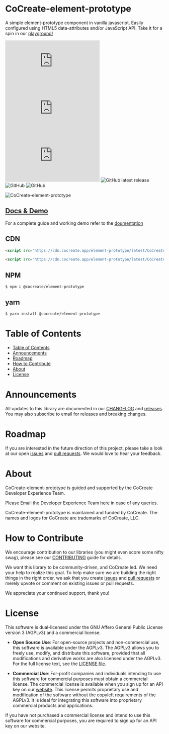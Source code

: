 # CoCreate-element-prototype

A simple element-prototype component in vanilla javascript. Easily configured using HTML5 data-attributes and/or JavaScript API. Take it for a spin in our [playground!](https://cocreate.app/docs/element-prototype)

![min file size in bytes](https://img.badgesize.io/https://cdn.cocreate.app/element-prototype/latest/CoCreate-element-prototype.min.js?style=flat-square&label=minified&color=orange)
![gzip file size in bytes](https://img.badgesize.io/https://cdn.cocreate.app/element-prototype/latest/CoCreate-element-prototype.min.js?compression=gzip&style=flat-square&label=gzip&color=yellow)
![brotlifile size in bytes](https://img.badgesize.io/https://cdn.cocreate.app/element-prototype/latest/CoCreate-element-prototype.min.js?compression=brotli&style=flat-square&label=brotli)
![GitHub latest release](https://img.shields.io/github/v/release/CoCreate-app/CoCreate-element-prototype?style=flat-square)
![GitHub](https://img.shields.io/github/license/CoCreate-app/CoCreate-element-prototype?style=flat-square)
![GitHub](https://img.shields.io/static/v1?style=flat-square&label=&message=Hiring&color=blueviolet)

![CoCreate-element-prototype](https://cdn.cocreate.app/docs/CoCreate-element-prototype.gif)

## [Docs & Demo](https://cocreate.app/docs/element-prototype)

For a complete guide and working demo refer to the [doumentation](https://cocreate.app/docs/element-prototype)

## CDN

```html
<script src="https://cdn.cocreate.app/element-prototype/latest/CoCreate-element-prototype.min.js"></script>
```

```html
<script src="https://cdn.cocreate.app/element-prototype/latest/CoCreate-element-prototype.min.css"></script>
```

## NPM

```shell
$ npm i @cocreate/element-prototype
```

## yarn

```shell
$ yarn install @cocreate/element-prototype
```

# Table of Contents

-   [Table of Contents](#table-of-contents)
-   [Announcements](#announcements)
-   [Roadmap](#roadmap)
-   [How to Contribute](#how-to-contribute)
-   [About](#about)
-   [License](#license)

<a name="announcements"></a>

# Announcements

All updates to this library are documented in our [CHANGELOG](https://github.com/CoCreate-app/CoCreate-element-prototype/blob/master/CHANGELOG.md) and [releases](https://github.com/CoCreate-app/CoCreate-element-prototype/releases). You may also subscribe to email for releases and breaking changes.

<a name="roadmap"></a>

# Roadmap

If you are interested in the future direction of this project, please take a look at our open [issues](https://github.com/CoCreate-app/CoCreate-element-prototype/issues) and [pull requests](https://github.com/CoCreate-app/CoCreate-element-prototype/pulls). We would love to hear your feedback.

<a name="about"></a>

# About

CoCreate-element-prototype is guided and supported by the CoCreate Developer Experience Team.

Please Email the Developer Experience Team [here](mailto:develop@cocreate.app) in case of any queries.

CoCreate-element-prototype is maintained and funded by CoCreate. The names and logos for CoCreate are trademarks of CoCreate, LLC.

<a name="contribute"></a>

# How to Contribute

We encourage contribution to our libraries (you might even score some nifty swag), please see our [CONTRIBUTING](https://github.com/CoCreate-app/CoCreate-element-prototype/blob/master/CONTRIBUTING.md) guide for details.

We want this library to be community-driven, and CoCreate led. We need your help to realize this goal. To help make sure we are building the right things in the right order, we ask that you create [issues](https://github.com/CoCreate-app/CoCreate-element-prototype/issues) and [pull requests](https://github.com/CoCreate-app/CoCreate-element-prototype/pulls) or merely upvote or comment on existing issues or pull requests.

We appreciate your continued support, thank you!

<a name="license"></a>

# License

This software is dual-licensed under the GNU Affero General Public License version 3 (AGPLv3) and a commercial license.

-   **Open Source Use**: For open-source projects and non-commercial use, this software is available under the AGPLv3. The AGPLv3 allows you to freely use, modify, and distribute this software, provided that all modifications and derivative works are also licensed under the AGPLv3. For the full license text, see the [LICENSE file](https://github.com/CoCreate-app/CoCreate-element-prototype/blob/master/LICENSE).

-   **Commercial Use**: For-profit companies and individuals intending to use this software for commercial purposes must obtain a commercial license. The commercial license is available when you sign up for an API key on our [website](https://cocreate.app). This license permits proprietary use and modification of the software without the copyleft requirements of the AGPLv3. It is ideal for integrating this software into proprietary commercial products and applications.

If you have not purchased a commercial license and intend to use this software for commercial purposes, you are required to sign up for an API key on our website.
